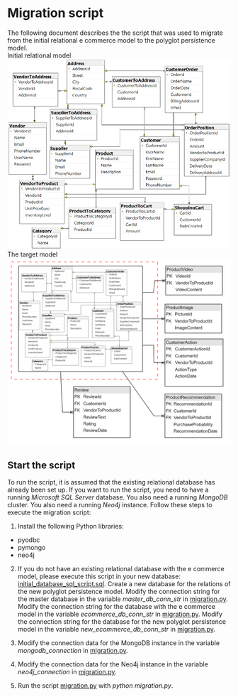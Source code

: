 # Migration script
The following document describes the the script that was used to migrate from the initial relational e commerce
model to the polyglot persistence model.
<br> Initial relational model
![ecommerce](img/ecommerce_er.png)
<br> The target model
![target](img/new_entities.png)

## Start the script
To run the script, it is assumed that the existing relational database has already been set up. 
If you want to run the script, you need to have a running *Microsoft SQL Server* database.
You also need a running *MongoDB* cluster.
You also need a running *Neo4j* instance.
Follow these steps to execute the migration script:

1. Install the following Python libraries:
* pyodbc
* pymongo
* neo4j

2. If you do not have an existing relational database with the e commerce model, please execute this script
in your new database: [initial_database_sql_script.sql](./initial_database_sql_script.sql). 
Create a new database for the relations of the new polyglot persistence model.
Modify the connection string for the master database in the variable *master_db_conn_str* in
[migration.py](./migration.py).
Modify the connection string for the database with the e commerce model in the variable 
*ecommerce_db_conn_str* in [migration.py](./migration.py).
Modify the connection string for the database for the new polyglot persistence model in the variable 
*new_ecommerce_db_conn_str* in [migration.py](./migration.py).

3. Modify the connection data for the MongoDB instance in the variable *mongodb_connection* in 
[migration.py](./migration.py).

4. Modify the connection data for the Neo4j instance in the variable *neo4j_connection* in 
[migration.py](./migration.py).

5. Run the script [migration.py](./migration.py) with *python migration.py*.

